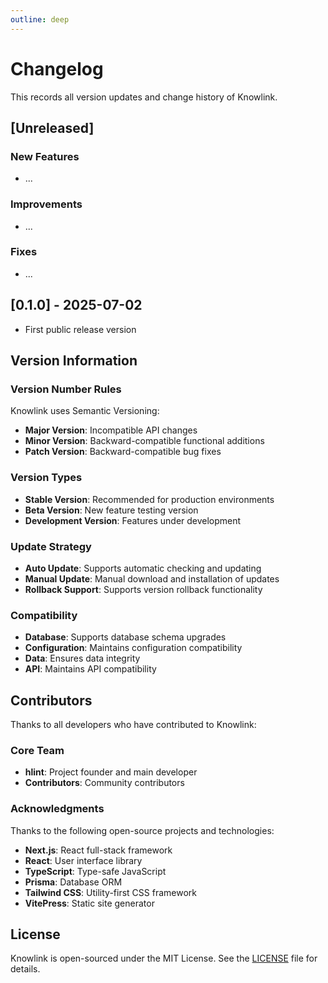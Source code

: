 ```yaml
---
outline: deep
---
```


# Changelog

This records all version updates and change history of Knowlink.

## [Unreleased]

### New Features

- ...

### Improvements

- ...

### Fixes

- ...

## [0.1.0] - 2025-07-02

- First public release version

## Version Information

### Version Number Rules

Knowlink uses Semantic Versioning:

- **Major Version**: Incompatible API changes
- **Minor Version**: Backward-compatible functional additions
- **Patch Version**: Backward-compatible bug fixes

### Version Types

- **Stable Version**: Recommended for production environments
- **Beta Version**: New feature testing version
- **Development Version**: Features under development

### Update Strategy

- **Auto Update**: Supports automatic checking and updating
- **Manual Update**: Manual download and installation of updates
- **Rollback Support**: Supports version rollback functionality

### Compatibility

- **Database**: Supports database schema upgrades
- **Configuration**: Maintains configuration compatibility
- **Data**: Ensures data integrity
- **API**: Maintains API compatibility

## Contributors

Thanks to all developers who have contributed to Knowlink:

### Core Team

- **hlint**: Project founder and main developer
- **Contributors**: Community contributors

### Acknowledgments

Thanks to the following open-source projects and technologies:

- **Next.js**: React full-stack framework
- **React**: User interface library
- **TypeScript**: Type-safe JavaScript
- **Prisma**: Database ORM
- **Tailwind CSS**: Utility-first CSS framework
- **VitePress**: Static site generator

## License

Knowlink is open-sourced under the MIT License. See the [LICENSE](../LICENSE) file for details.
